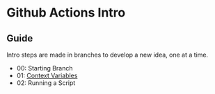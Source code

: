 # Github Actions Intro

## Guide  
Intro steps are made in branches to develop a new idea, one at a time.

- 00: Starting Branch
- 01: [Context Variables](BlueBastion/DEV-github-actions-example/tree/01-contexts)
- 02: Running a Script

